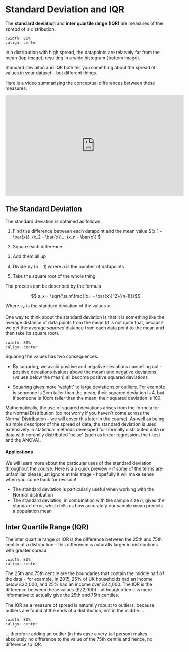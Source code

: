 #  Standard Deviation and IQR

The **standard deviation** and **inter quartile range (IQR)** are measures of the *spread* of a distribution.

```{image} https://raw.githubusercontent.com/jillxoreilly/StatsCourseBook_2024/main/images/MT_wk1_spread.png
:width: 80%
:align: center
```

In a distribution with high spread, the datapoints are relatvely far from the mean (top image), resulting in a wide histogram (bottom image).

Standard deviaiton and IQR both tell you something about the spread of values in your dataset - but different things.

Here is a video summarizing the conceptual differences between these measures.

<center>
<iframe width="560" height="315" src="https://www.youtube.com/embed/ffTYyENqriI?si=NSVjWGYdX0N-QaZE" title="YouTube video player" frameborder="0" allow="accelerometer; autoplay; clipboard-write; encrypted-media; gyroscope; picture-in-picture; web-share" allowfullscreen></iframe>
</center>

## The Standard Deviation

The standard deviation is obtained as follows:

1. Find the difference between each datapoint and the mean value $(x_1 - \bar{x}), (x_2 - \bar{x})... (x_n - \bar{x}) $

2. Square each difference

3. Add them all up 

4. Divide by ($n-1$) where $n$ is the number of datapoints

5. Take the square root of the whole thing


The process can be described by the formula

$$ s_x  = \sqrt{\sum\frac{(x_i - \bar{x})^2}{(n-1)}}$$

Where $s_x$ is the standard deviation of the values $x$.

One way to think about the standard deviation is that it is something like the average distance of data points from the mean (it is not quite that, because we get the average *squared* distance from each data point to the mean and then take its square root).

```{image} https://raw.githubusercontent.com/jillxoreilly/StatsCourseBook_2024/main/images/MT_wk1_stdev.png
:width: 80%
:align: center
```

Squaring the values has two consequences:

* By squaring, we avoid positive and negative deviations cancelling out - positive deviations (values above the mean) and negative deviations (values below the mean) all become positive squared deviations 

* Squaring gives more 'weight' to large deviations or outliers. For example is someone is 2cm taller than the mean, their squared deviation is 4, but if someone is 10cm taller than the mean, their squared deviation is 100.

Mathematically, the use of squared deviations arises from the formula for the Normal Distribution (do not worry if you haven't come across the Normal Distribution - we will cover this later in the course). As well as being a simple descriptor of the spread of data, the standard deviation is used extensively in statistical methods developed for normally distributed data or data with noramlly distributed 'noise' (such as linear regression, the t-test and the ANOVA).

#### Applications

We will learn more about the particular uses of the standard deviation throughout the course. Here is a a quick preview - if some of the terms are unfamiliar please just ignore at this stage - hopefully it will make sense when you come back for revision!

* The standard deviation is particularly useful when working with the Normal distribution
* The standard deviation, in combination with the sample size $n$, gives the standard error, which tells us how accurately our sample mean predicts a population mean


## Inter Quartile Range (IQR)

The inter quartile range or IQR is the difference between the 25th and 75th centile of a distribution - this difference is naturally larger in distributions with greater spread.

```{image} https://raw.githubusercontent.com/jillxoreilly/StatsCourseBook_2024/main/images/MT_wk1_IQR.png
:width: 80%
:align: center
```
The 25th and 75th centile are the boundaries that contain the middle half of the data - for example, in 2015, 25% of UK households had an income below £22,000, and 25% had an income over £44,000. The IQR is the difference between these values (£22,000) - although often it is more informative to actually give the 25th and 75th centiles.

The IQR as a measure of spread is naturally robust to outliers, because outliers are found at the ends of a distribution, not in the middle ...

```{image} https://raw.githubusercontent.com/jillxoreilly/StatsCourseBook_2024/main/images/MT_wk1_IQRoutlier.png
:width: 80%
:align: center
```
... therefore adding an outlier (in this case a very tall person) makes absolutely no difference to the value of the 75th centile and hence, no difference to IQR.


